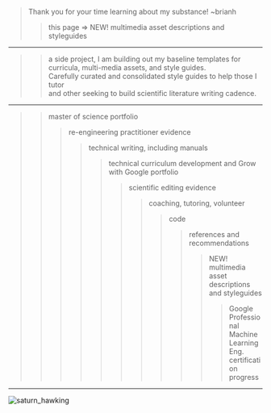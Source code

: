 > Thank you for your time learning about my substance! ~brianh
>> this page => NEW! multimedia asset descriptions and styleguides  
----------
>> a side project, I am building out my baseline templates for curricula, multi-media assets, and style guides.  
>> Carefully curated and consolidated style guides to help those I tutor  
>> and other seeking to build scientific literature writing cadence. 
---------

>> master of science portfolio  
>>> re-engineering practitioner evidence  
>>>> technical writing, including manuals  
>>>>> technical curriculum development and Grow with Google portfolio  
>>>>>> scientific editing evidence  
>>>>>>> coaching, tutoring, volunteer        
>>>>>>>> code  
>>>>>>>>> references and recommendations 
>>>>>>>>>> NEW! multimedia asset descriptions and styleguides
>>>>>>>>>>> Google Professional Machine Learning Eng. certification progress  
--------------

![saturn_hawking](https://user-images.githubusercontent.com/59778456/201252852-efa92524-188b-43f9-b330-65e33036c3d4.JPG)

